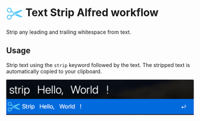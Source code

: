 # <img src='icon.png' width='45' align='center' alt='icon'> Text Strip Alfred workflow
Strip any leading and trailing whitespace from text.

## Usage
Strip text using the `strip` keyword followed by the text. The stripped text is automatically copied to your clipboard.

![Stripping text](image.png)
